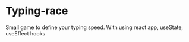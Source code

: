 # Typing-race
Small game to define your typing speed. With using react app, useState, useEffect hooks
